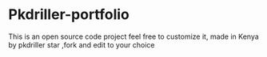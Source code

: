 # Pkdriller-portfolio
This is an open source code project feel free to customize it, made in Kenya by pkdriller star ,fork and edit to your choice 
